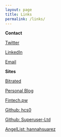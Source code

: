 ```yaml
---
layout: page
title: Links
permalink: /links/
---
```


**Contact**

[Twitter](https://www.twitter.com/superruserr)

[LinkedIn](https://www.linkedin.com/in/hannahsuarez)

[Email](mailto:info@suarez.id.au)

**Sites**

[Bitrated](https://www.bitrated.com/hannahsuarez)

[Personal Blog](https://www.hannahsuarez.me/blog/)

[Fintech.pw](http://www.fintech.pw)

[Github: hcs0](http://www.github.com/hcs0)

[Github: Superuser-Ltd](http://www.github.com/Superuser-Ltd)

[AngelList: hannahsuarez](https://angel.co/hannahsuarez)
